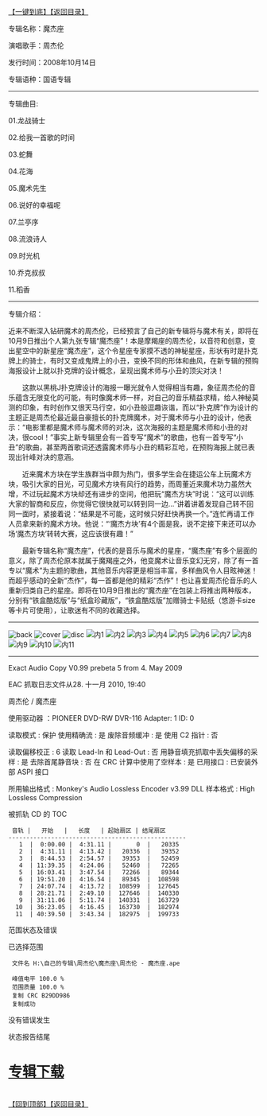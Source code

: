 [【一键到底】](#D)[【返回目录】](/README.md#M)
<a id="T"></a>

专辑名称：魔杰座

演唱歌手：周杰伦

发行时间：2008年10月14日

专辑语种：国语专辑

------------
专辑曲目: 

01.龙战骑士

02.给我一首歌的时间

03.蛇舞

04.花海

05.魔术先生

06.说好的幸福呢

07.兰亭序

08.流浪诗人

09.时光机

10.乔克叔叔

11.稻香 

------------
专辑介绍：

近来不断深入钻研魔术的周杰伦，已经预言了自己的新专辑将与魔术有关，即将在10月9日推出个人第九张专辑“魔杰座”！本是摩羯座的周杰伦，以音符和创意，变出星空中的新星座“魔杰座”，这个令星座专家摸不透的神秘星座，形状有时是扑克牌上的骑士，有时又变成鬼牌上的小丑，变换不同的形体和曲风，在新专辑的预购海报设计上就以扑克牌的设计概念，呈现出魔术师与小丑的顶尖对决！

　　这款以黑桃J扑克牌设计的海报一曝光就令人觉得相当有趣，象征周杰伦的音乐蕴含无限变化的可能，有时像魔术师一样，对自己的音乐精益求精，给人神秘莫测的印象，有时创作又很天马行空，如小丑般逗趣诙谐，而以“扑克牌”作为设计的主题正是周杰伦最近最自豪擅长的扑克牌魔术，对于魔术师与小丑的设计，他表示：“电影里都是魔术师与魔术师的对决，这次海报的主题是魔术师和小丑的对决，很cool！”事实上新专辑里会有一首专写“魔术”的歌曲，也有一首专写“小丑”的歌曲，甚至两首歌词还透露魔术师与小丑的精彩互呛，在预购海报上就已表现出针峰对决的意涵。

　　近来魔术方块在学生族群当中颇为热门，很多学生会在捷运公车上玩魔术方块，吸引大家的目光，可见魔术方块有风行的趋势，而周董近来魔术功力虽然大增，不过玩起魔术方块却还有进步的空间，他把玩“魔杰方块”时说：“这可以训练大家的智商和反应，你觉得它很快就可以转到同一边…”讲着讲着发现自己转不回同一面时，紧接着说：“结果是不可能，这时候只好赶快再换一个。”连忙再请工作人员拿来新的魔术方块。他说：“‘魔杰方块’有4个面是我，说不定接下来还可以办场‘魔杰方块’转转大赛，这应该很有趣！”

　　最新专辑名称“魔杰座”，代表的是音乐与魔术的星座，“魔杰座”有多个层面的意义，除了周杰伦原本就属于魔羯座之外，他变魔术让音乐变幻无穷，除了有一首专以“魔术”为主题的歌曲，其他音乐内容更是相当丰富，多样曲风令人目眩神迷！而超乎感动的全新“杰作”，每一首都是他的精彩“杰作”！也让喜爱周杰伦音乐的人重新归类自己的星座。即将在10月9日推出的“魔杰座”在包装上将推出两种版本，分别有“铁盒酷炫版”与“纸盒珍藏版”，“铁盒酷炫版”加赠骑士卡贴纸（悠游卡size等卡片可使用），让歌迷有不同的收藏选择。

------------
![back](https://image.acg.lol/file/2025/10/03/back21c521a475561cbb.jpg)
![cover](https://image.acg.lol/file/2025/10/03/coverc31e43e2c1913e7a.jpg)
![disc](https://image.acg.lol/file/2025/10/03/disc84911cdbd3e92c9a.jpg)
![内1](https://image.acg.lol/file/2025/10/03/11636f5f863e138a4.jpg)
![内2](https://image.acg.lol/file/2025/10/03/2fe8af4844d96ac93.jpg)
![内3](https://image.acg.lol/file/2025/10/03/36218f09c90cbfda3.jpg)
![内4](https://image.acg.lol/file/2025/10/03/428c107db9d07bf64.jpg)
![内5](https://image.acg.lol/file/2025/10/03/5bf68117b73498c98.jpg)
![内6](https://image.acg.lol/file/2025/10/03/6da5ffb1424731974.jpg)
![内7](https://image.acg.lol/file/2025/10/03/7956918caf50a3093.jpg)
![内8](https://image.acg.lol/file/2025/10/03/8633150d74f7570d2.jpg)
![内9](https://image.acg.lol/file/2025/10/03/9f2df20ebafa5e195.jpg)
![内10](https://image.acg.lol/file/2025/10/03/10b629290aaee998f7.jpg)
![内11](https://image.acg.lol/file/2025/10/03/11a368e76ac3b3cfdd.jpg)

------------
Exact Audio Copy V0.99 prebeta 5 from 4. May 2009

EAC 抓取日志文件从28. 十一月 2010, 19:40

周杰伦 / 魔杰座

使用驱动器  ：PIONEER DVD-RW  DVR-116   Adapter: 1  ID: 0

读取模式     : 保护
使用精确流   : 是
废除音频缓冲 : 是
使用 C2 指针 : 否

读取偏移校正                   : 6
读取 Lead-In 和 Lead-Out       : 否
用静音填充抓取中丢失偏移的采样 : 是
去除首尾静音块                 : 否
在 CRC 计算中使用了空样本      : 是
已用接口                       : 已安装外部 ASPI 接口

所用输出格式 : Monkey's Audio Lossless Encoder v3.99 DLL
样本格式     : High Lossless Compression


被抓轨 CD 的 TOC

     音轨 |   开始   |   长度   | 起始扇区 | 结尾扇区 
    --------------------------------------------------
       1  |  0:00.00 |  4:31.11 |       0  |   20335  
       2  |  4:31.11 |  4:13.42 |   20336  |   39352  
       3  |  8:44.53 |  2:54.57 |   39353  |   52459  
       4  | 11:39.35 |  4:24.06 |   52460  |   72265  
       5  | 16:03.41 |  3:47.54 |   72266  |   89344  
       6  | 19:51.20 |  4:16.54 |   89345  |  108598  
       7  | 24:07.74 |  4:13.72 |  108599  |  127645  
       8  | 28:21.71 |  2:49.10 |  127646  |  140330  
       9  | 31:11.06 |  5:11.74 |  140331  |  163729  
      10  | 36:23.05 |  4:16.45 |  163730  |  182974  
      11  | 40:39.50 |  3:43.34 |  182975  |  199733  


范围状态及错误

已选择范围

     文件名 H:\自己的专辑\周杰伦\魔杰座\周杰伦 - 魔杰座.ape

     峰值电平 100.0 %
     范围质量 100.0 %
     复制 CRC B29DD986
     复制成功

没有错误发生

状态报告结尾

# [专辑下载](https://url53.ctfile.com/f/25713053-438076979-9ad66c?p=1024)
<br>[【回到顶部】](#T)[【返回目录】](/README.md#M)
<a id="D"></a>
